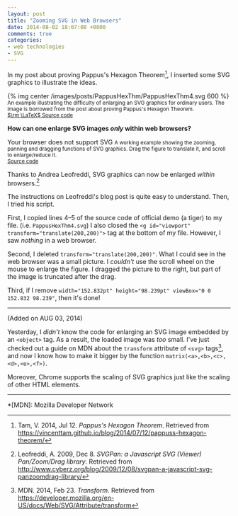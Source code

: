 ```yaml
---
layout: post
title: "Zooming SVG in Web Browsers"
date: 2014-08-02 18:07:08 +0800
comments: true
categories:
- web technologies
- SVG
---
```


In my post about proving Pappus's Hexagon Theorem[^1], I inserted some
SVG graphics to illustrate the ideas.

{% img center /images/posts/PappusHexThm/PappusHexThm4.svg 600 %}  
<small>An example illustrating the difficulty of enlarging an SVG
graphics for ordinary users.  The image is borrowed from the post
about proving Pappus's Hexagon Theorem.  
[$\rm \LaTeX$ Source code](/downloads/code/PappusHexThm4.tex)</small>

**How can one enlarge SVG images *only* within web browsers?**

<object type="image/svg+xml"
  data="/downloads/code/svgpan_1.2.2/PappusHexThm4.svg"
  width="800" height="600">
  Your browser does not support SVG
</object>
<small>A working example showing the zooming, panning and dragging
functions of SVG graphics.  Drag the figure to translate it, and
scroll to enlarge/reduce it.  
[Source code](/downloads/code/svgpan_1.2.2/PappusHexThm4.svg)</small>

<!-- more -->

Thanks to Andrea Leofreddi, SVG graphics can now be enlarged *within*
browsers.[^2]

The instructions on Leofreddi's blog post is quite easy to understand.
Then, I tried his script.

First, I copied lines 4–5 of the source code of official demo (a
tiger) to my file.  (i.e. `PappusHexThm4.svg`)  I also closed the `<g
id="viewport" transform="translate(200,200)">` tag at the bottom of my
file.  However, I saw *nothing* in a web browser.

Second, I deleted `transform="translate(200,200)"`.  What I could see in
the web browser was a small picture.  I *couldn't* use the scroll
wheel on the mouse to enlarge the figure.  I dragged the picture to the
right, but part of the image is truncated after the drag.

Third, if I remove `width="152.832pt" height="98.239pt" viewBox="0 0
152.832 98.239"`, then it's done!

---
(Added on AUG 03, 2014)

Yesterday, I *didn't* know the code for enlarging an SVG image
embedded by an `<object>` tag.  As a result, the loaded image was
*too* small.  I've just checked out a guide on MDN about the
`transform` attribute of `<svg>` tags[^3], and now I know how to make
it bigger by the function `matrix(<a>,<b>,<c>,<d>,<e>,<f>)`.

Moreover, Chrome supports the scaling of SVG graphics just like the
scaling of other HTML elements.

---
[^1]: Tam, V. 2014, Jul 12. *Pappus's Hexagon Theorem*. Retrieved from <https://vincenttam.github.io/blog/2014/07/12/pappuss-hexagon-theorem/>
[^2]: Leofreddi, A. 2009, Dec 8. *SVGPan: a Javascript SVG (Viewer) Pan/Zoom/Drag library*. Retrieved from <http://www.cyberz.org/blog/2009/12/08/svgpan-a-javascript-svg-panzoomdrag-library/>
[^3]: MDN. 2014, Feb 23. *Transform*. Retrieved from <https://developer.mozilla.org/en-US/docs/Web/SVG/Attribute/transform>

*[MDN]: Mozilla Developer Network
